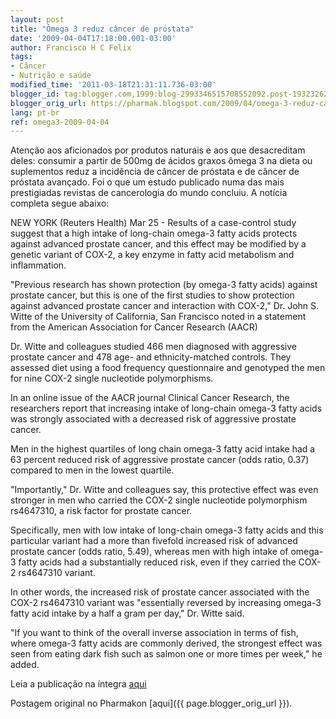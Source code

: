 ```yaml
---
layout: post
title: "Ômega 3 reduz câncer de próstata"
date: '2009-04-04T17:18:00.001-03:00'
author: Francisco H C Felix
tags:
- Câncer
- Nutrição e saúde
modified_time: '2011-03-18T21:31:11.736-03:00'
blogger_id: tag:blogger.com,1999:blog-2993346515708552092.post-1932326259756496055
blogger_orig_url: https://pharmak.blogspot.com/2009/04/omega-3-reduz-cancer-de-prostata.html
lang: pt-br
ref: omega3-2009-04-04
---
```


Atenção aos aficionados por produtos naturais e aos que desacreditam deles: consumir a partir de 500mg de ácidos graxos ômega 3 na dieta ou suplementos reduz a incidência de câncer de próstata e de câncer de próstata avançado. Foi o que um estudo publicado numa das mais prestigiadas revistas de cancerologia do mundo concluiu. A notícia completa segue abaixo:
<!--more-->

NEW YORK (Reuters Health) Mar 25 - Results of a case-control study suggest that a high intake of long-chain omega-3 fatty acids protects against advanced prostate cancer, and this effect may be modified by a genetic variant of COX-2, a key enzyme in fatty acid metabolism and inflammation.

"Previous research has shown protection (by omega-3 fatty acids) against prostate cancer, but this is one of the first studies to show protection against advanced prostate cancer and interaction with COX-2," Dr. John S. Witte of the University of California, San Francisco noted in a statement from the American Association for Cancer Research (AACR)

Dr. Witte and colleagues studied 466 men diagnosed with aggressive prostate cancer and 478 age- and ethnicity-matched controls. They assessed diet using a food frequency questionnaire and genotyped the men for nine COX-2 single nucleotide polymorphisms.

In an online issue of the AACR journal Clinical Cancer Research, the researchers report that increasing intake of long-chain omega-3 fatty acids was strongly associated with a decreased risk of aggressive prostate cancer.

Men in the highest quartiles of long chain omega-3 fatty acid intake had a 63 percent reduced risk of aggressive prostate cancer (odds ratio, 0.37) compared to men in the lowest quartile.

"Importantly," Dr. Witte and colleagues say, this protective effect was even stronger in men who carried the COX-2 single nucleotide polymorphism rs4647310, a risk factor for prostate cancer.

Specifically, men with low intake of long-chain omega-3 fatty acids and this particular variant had a more than fivefold increased risk of advanced prostate cancer (odds ratio, 5.49), whereas men with high intake of omega-3 fatty acids had a substantially reduced risk, even if they carried the COX-2 rs4647310 variant.

In other words, the increased risk of prostate cancer associated with the COX-2 rs4647310 variant was "essentially reversed by increasing omega-3 fatty acid intake by a half a gram per day," Dr. Witte said.

"If you want to think of the overall inverse association in terms of fish, where omega-3 fatty acids are commonly derived, the strongest effect was seen from eating dark fish such as salmon one or more times per week," he added.

Leia a publicação na íntegra [aqui](https://doi.org/10.1158/1078-0432.CCR-08-2503)

Postagem original no Pharmakon [aqui]({{ page.blogger_orig_url }}).
